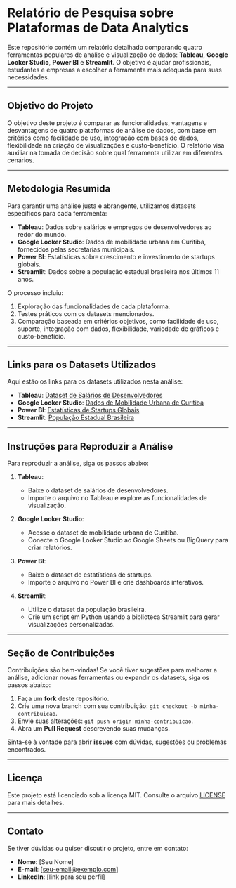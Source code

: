 # Relatório de Pesquisa sobre Plataformas de Data Analytics

Este repositório contém um relatório detalhado comparando quatro ferramentas populares de análise e visualização de dados: **Tableau**, **Google Looker Studio**, **Power BI** e **Streamlit**. O objetivo é ajudar profissionais, estudantes e empresas a escolher a ferramenta mais adequada para suas necessidades.

---

## Objetivo do Projeto

O objetivo deste projeto é comparar as funcionalidades, vantagens e desvantagens de quatro plataformas de análise de dados, com base em critérios como facilidade de uso, integração com bases de dados, flexibilidade na criação de visualizações e custo-benefício. O relatório visa auxiliar na tomada de decisão sobre qual ferramenta utilizar em diferentes cenários.

---

## Metodologia Resumida

Para garantir uma análise justa e abrangente, utilizamos datasets específicos para cada ferramenta:
- **Tableau**: Dados sobre salários e empregos de desenvolvedores ao redor do mundo.
- **Google Looker Studio**: Dados de mobilidade urbana em Curitiba, fornecidos pelas secretarias municipais.
- **Power BI**: Estatísticas sobre crescimento e investimento de startups globais.
- **Streamlit**: Dados sobre a população estadual brasileira nos últimos 11 anos.

O processo incluiu:
1. Exploração das funcionalidades de cada plataforma.
2. Testes práticos com os datasets mencionados.
3. Comparação baseada em critérios objetivos, como facilidade de uso, suporte, integração com dados, flexibilidade, variedade de gráficos e custo-benefício.

---

## Links para os Datasets Utilizados

Aqui estão os links para os datasets utilizados nesta análise:
- **Tableau**: [Dataset de Salários de Desenvolvedores](https://www.kaggle.com/datasets/salários-desenvolvedores)
- **Google Looker Studio**: [Dados de Mobilidade Urbana de Curitiba](https://dados.curitiba.pr.gov.br/mobilidade)
- **Power BI**: [Estatísticas de Startups Globais](https://www.kaggle.com/datasets/startups-globais)
- **Streamlit**: [População Estadual Brasileira](https://www.ibge.gov.br/populacao)

---

## Instruções para Reproduzir a Análise

Para reproduzir a análise, siga os passos abaixo:

1. **Tableau**:
   - Baixe o dataset de salários de desenvolvedores.
   - Importe o arquivo no Tableau e explore as funcionalidades de visualização.

2. **Google Looker Studio**:
   - Acesse o dataset de mobilidade urbana de Curitiba.
   - Conecte o Google Looker Studio ao Google Sheets ou BigQuery para criar relatórios.

3. **Power BI**:
   - Baixe o dataset de estatísticas de startups.
   - Importe o arquivo no Power BI e crie dashboards interativos.

4. **Streamlit**:
   - Utilize o dataset da população brasileira.
   - Crie um script em Python usando a biblioteca Streamlit para gerar visualizações personalizadas.

---

## Seção de Contribuições

Contribuições são bem-vindas! Se você tiver sugestões para melhorar a análise, adicionar novas ferramentas ou expandir os datasets, siga os passos abaixo:

1. Faça um **fork** deste repositório.
2. Crie uma nova branch com sua contribuição: `git checkout -b minha-contribuicao`.
3. Envie suas alterações: `git push origin minha-contribuicao`.
4. Abra um **Pull Request** descrevendo suas mudanças.

Sinta-se à vontade para abrir **issues** com dúvidas, sugestões ou problemas encontrados.

---

## Licença

Este projeto está licenciado sob a licença MIT. Consulte o arquivo [LICENSE](LICENSE) para mais detalhes.

---

## Contato

Se tiver dúvidas ou quiser discutir o projeto, entre em contato:
- **Nome**: [Seu Nome]
- **E-mail**: [seu-email@exemplo.com]
- **LinkedIn**: [link para seu perfil]
